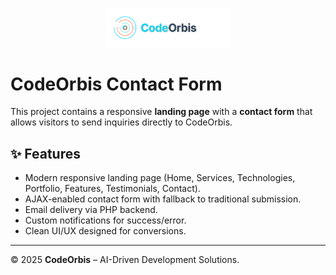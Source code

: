 <p align="center">
  <img src="assets/logo.svg" alt="CodeOrbis Logo" width="200"/>
</p>

# CodeOrbis Contact Form

This project contains a responsive **landing page** with a **contact form** that allows visitors to send inquiries directly to CodeOrbis.


## ✨ Features

- Modern responsive landing page (Home, Services, Technologies, Portfolio, Features, Testimonials, Contact).
- AJAX-enabled contact form with fallback to traditional submission.
- Email delivery via PHP backend.
- Custom notifications for success/error.
- Clean UI/UX designed for conversions.

---

© 2025 **CodeOrbis** – AI-Driven Development Solutions.
